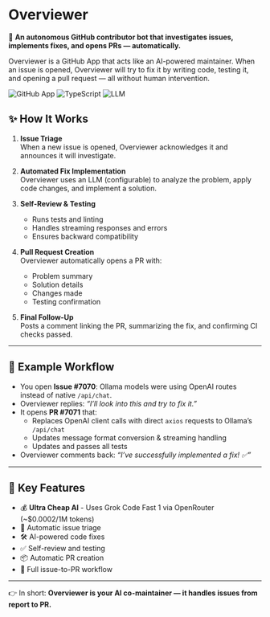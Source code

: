 # Overviewer

🤖 **An autonomous GitHub contributor bot that investigates issues, implements fixes, and opens PRs — automatically.**

Overviewer is a GitHub App that acts like an AI-powered maintainer. When an issue is opened, Overviewer will try to fix it by writing code, testing it, and opening a pull request — all without human intervention.

![GitHub App](https://img.shields.io/badge/GitHub-App-blue)
![TypeScript](https://img.shields.io/badge/TypeScript-5.0-blue)
![LLM](https://img.shields.io/badge/AI-LLM-green)

## ✨ How It Works

1. **Issue Triage**  
   When a new issue is opened, Overviewer acknowledges it and announces it will investigate.  

2. **Automated Fix Implementation**  
   Overviewer uses an LLM (configurable) to analyze the problem, apply code changes, and implement a solution.  

3. **Self-Review & Testing**  
   - Runs tests and linting  
   - Handles streaming responses and errors  
   - Ensures backward compatibility  

4. **Pull Request Creation**  
   Overviewer automatically opens a PR with:  
   - Problem summary  
   - Solution details  
   - Changes made  
   - Testing confirmation  

5. **Final Follow-Up**  
   Posts a comment linking the PR, summarizing the fix, and confirming CI checks passed.  

---

## 🐛 Example Workflow

- You open **Issue #7070**: Ollama models were using OpenAI routes instead of native `/api/chat`.  
- Overviewer replies: *“I’ll look into this and try to fix it.”*  
- It opens **PR #7071** that:  
  - Replaces OpenAI client calls with direct `axios` requests to Ollama’s `/api/chat`  
  - Updates message format conversion & streaming handling  
  - Updates and passes all tests  
- Overviewer comments back: *“I’ve successfully implemented a fix! ✅”*  

---

## 🚀 Key Features

- 💰 **Ultra Cheap AI** - Uses Grok Code Fast 1 via OpenRouter (~$0.0002/1M tokens)
- 🔎 Automatic issue triage  
- 🛠️ AI-powered code fixes  
- ✅ Self-review and testing  
- 📦 Automatic PR creation  
- 🔗 Full issue-to-PR workflow  

---

👉 In short: **Overviewer is your AI co-maintainer — it handles issues from report to PR.**
